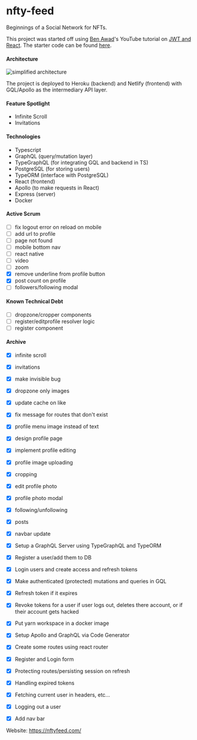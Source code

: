 # nfty-feed

Beginnings of a Social Network for NFTs.

This project was started off using [Ben Awad](https://github.com/benawad)'s YouTube tutorial on [JWT and React](https://www.youtube.com/watch?v=25GS0MLT8JU&ab_channel=BenAwad). The starter code can be found [here](https://github.com/benawad/jwt-auth-example).

#### Architecture

![simplified architecture](https://res.cloudinary.com/nftyfeed/image/upload/v1619587135/Screen_Shot_2021-04-27_at_10.16.04_PM_ncgrbn.png)

The project is deployed to Heroku (backend) and Netlify (frontend) with GQL/Apollo as the intermediary API layer.

#### Feature Spotlight

- Infinite Scroll
- Invitations

#### Technologies

- Typescript
- GraphQL (query/mutation layer)
- TypeGraphQL (for integrating GQL and backend in TS)
- PostgreSQL (for storing users)
- TypeORM (interface with PostgreSQL)
- React (frontend)
- Apollo (to make requests in React)
- Express (server)
- Docker

#### Active Scrum

- [ ] fix logout error on reload on mobile
- [ ] add url to profile
- [ ] page not found
- [ ] mobile bottom nav
- [ ] react native
- [ ] video
- [ ] zoom
- [x] remove underline from profile button
- [x] post count on profile
- [ ] followers/following modal

#### Known Technical Debt

- [ ] dropzone/cropper components
- [ ] register/editprofile resolver logic
- [ ] register component

#### Archive

- [x] infinite scroll
- [x] invitations
- [x] make invisible bug
- [x] dropzone only images
- [x] update cache on like
- [x] fix message for routes that don't exist
- [x] profile menu image instead of text
- [x] design profile page
- [x] implement profile editing
- [x] profile image uploading
- [x] cropping
- [x] edit profile photo
- [x] profile photo modal
- [x] following/unfollowing
- [x] posts
- [x] navbar update

- [x] Setup a GraphQL Server using TypeGraphQL and TypeORM
- [x] Register a user/add them to DB
- [x] Login users and create access and refresh tokens
- [x] Make authenticated (protected) mutations and queries in GQL
- [x] Refresh token if it expires
- [x] Revoke tokens for a user if user logs out, deletes there account, or if their account gets hacked
- [x] Put yarn workspace in a docker image
- [x] Setup Apollo and GraphQL via Code Generator
- [x] Create some routes using react router
- [x] Register and Login form
- [x] Protecting routes/persisting session on refresh
- [x] Handling expired tokens
- [x] Fetching current user in headers, etc...
- [x] Logging out a user
- [x] Add nav bar

Website: https://nftyfeed.com/
